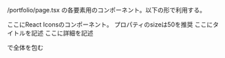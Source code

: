 /portfolio/page.tsx の各要素用のコンポーネント。以下の形で利用する。

<PORItemContainer>
    <PORUpperItem>
        <PORItemLogo>
            ここにReact Iconsのコンポーネント。
            プロパティのsizeは50を推奨
        </PORItemLogo>
        <PORItemTitle>
            ここにタイトルを記述
        </PORItemTitle>
    </PORUpperItem>
    <PORLowerItem> 
        ここに詳細を記述                  
    </PORLowerItem>
</PORItemContainer>

<PORItems></PORItems>で全体を包む